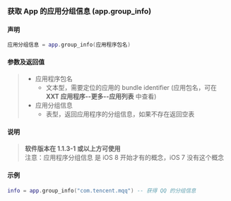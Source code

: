 ### 获取 App 的应用分组信息 \(**app\.group\_info**\)


#### 声明
```lua
应用分组信息 = app.group_info(应用程序包名)
```


#### 参数及返回值
> - 应用程序包名
>   - 文本型，需要定位的应用的 bundle identifier \(应用包名，可在 **XXT 应用程序\-\-更多\-\-应用列表** 中查看\) 
> - 应用分组信息
>   - 表型，返回应用程序的分组信息，如果不存在返回空表


#### 说明
> **软件版本在 1\.1\.3\-1 或以上方可使用**  
> 注意：应用程序分组信息 是 iOS 8 开始才有的概念，iOS 7 没有这个概念  


#### 示例  
```lua
info = app.group_info("com.tencent.mqq") -- 获得 QQ 的分组信息
```

